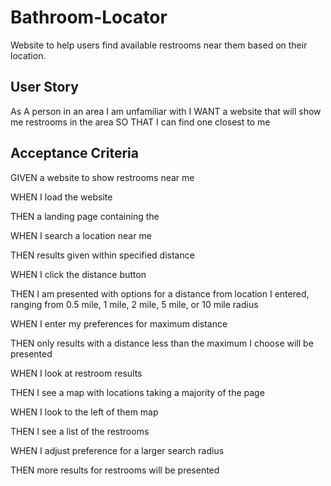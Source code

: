 # Bathroom-Locator
Website to help users find available restrooms near them based on their location.

## User Story

As A person in an area I am unfamiliar with
I WANT a website that will show me restrooms in the area
SO THAT I can find one closest to me

## Acceptance Criteria

GIVEN a website to show restrooms near me

WHEN I load the website

THEN a landing page containing the 

WHEN I search a location near me

THEN results given within specified distance 

WHEN I click the distance button

THEN I am presented with options for a distance from location I entered, ranging from 0.5 mile, 1 mile, 2 mile, 5 mile, or 10 mile radius

WHEN I enter my preferences for maximum distance

THEN only results with a distance less than the maximum I choose will be presented

WHEN I look at restroom results

THEN I see a map with locations taking a majority of the page

WHEN I look to the left of them map

THEN I see a list of the restrooms

WHEN I adjust preference for a larger search radius

THEN more results for restrooms will be presented